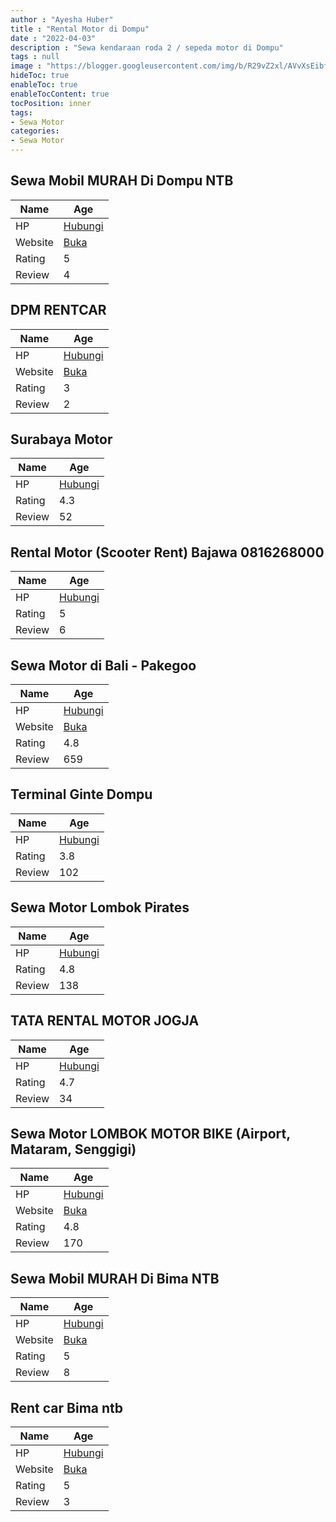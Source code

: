 ```yaml
---
author : "Ayesha Huber"
title : "Rental Motor di Dompu"
date : "2022-04-03"
description : "Sewa kendaraan roda 2 / sepeda motor di Dompu"
tags : null
image : "https://blogger.googleusercontent.com/img/b/R29vZ2xl/AVvXsEibfISyxZnHxaj58jxUcKGyt5wgd2zEJJaEuJV56ENH0ziu1ocGQUGjReOKkx5KiyxKqGecldfuXlHELLMTIfoX1D8i3dT-RrFYfY6nxnzQPL9vHyd_5zs6RtKwfhm93IHIt8N_1W3JwxoUV4diTeL3Lu7CGuBmTGBgqdwGroCPNblz2GGiqPHH1Fhdog/w300-h200/rental-motor-di-dompu.png"
hideToc: true
enableToc: true
enableTocContent: true
tocPosition: inner
tags:
- Sewa Motor
categories:
- Sewa Motor
---
```



## Sewa Mobil MURAH Di Dompu NTB

Name | Age
--------|------
HP | [Hubungi](https://pcandroidplayer.blogspot.com/?clayads=https://getnumber.ndower.dev?phone=MDg1MzMzMjM0MTM1)
Website | [Buka](https://pcandroidplayer.blogspot.com/?clayads=aHR0cHM6Ly93d3cuc2FtdWRyYXJlbnRjYXIuY29tL3Nld2EtbW9iaWwtZGktZG9tcHU=) 
Rating | 5
Review | 4


## DPM RENTCAR

Name | Age
--------|------
HP | [Hubungi](https://pcandroidplayer.blogspot.com/?clayads=https://getnumber.ndower.dev?phone=MDg1MjA1NDc5OTk0)
Website | [Buka](https://pcandroidplayer.blogspot.com/?clayads=aHR0cDovL3d3dy5rb2Nha25hdHVyYWwuYmxvZ3Nwb3QuY29tLw==) 
Rating | 3
Review | 2


## Surabaya Motor

Name | Age
--------|------
HP | [Hubungi](https://pcandroidplayer.blogspot.com/?clayads=https://getnumber.ndower.dev?phone=MDg1MjM4MDM3MDcw)
Rating | 4.3
Review | 52


## Rental Motor (Scooter Rent) Bajawa 0816268000

Name | Age
--------|------
HP | [Hubungi](https://pcandroidplayer.blogspot.com/?clayads=https://getnumber.ndower.dev?phone=MDgyMzMwNjE5NjE5)
Rating | 5
Review | 6


## Sewa Motor di Bali - Pakegoo

Name | Age
--------|------
HP | [Hubungi](https://pcandroidplayer.blogspot.com/?clayads=https://getnumber.ndower.dev?phone=MDgxOTk5MzM4Njg2)
Website | [Buka](https://pcandroidplayer.blogspot.com/?clayads=aHR0cDovL3d3dy5tb3RvcmRpYmFsaS5jb20v) 
Rating | 4.8
Review | 659


## Terminal Ginte Dompu

Name | Age
--------|------
HP | [Hubungi](https://pcandroidplayer.blogspot.com/?clayads=https://getnumber.ndower.dev?phone=)
Rating | 3.8
Review | 102


## Sewa Motor Lombok Pirates

Name | Age
--------|------
HP | [Hubungi](https://pcandroidplayer.blogspot.com/?clayads=https://getnumber.ndower.dev?phone=MDg5NjcwMTc4MDEz)
Rating | 4.8
Review | 138


## TATA RENTAL MOTOR JOGJA

Name | Age
--------|------
HP | [Hubungi](https://pcandroidplayer.blogspot.com/?clayads=https://getnumber.ndower.dev?phone=MDg3Nzc0Nzc3NjY4)
Rating | 4.7
Review | 34


## Sewa Motor LOMBOK MOTOR BIKE (Airport, Mataram, Senggigi)

Name | Age
--------|------
HP | [Hubungi](https://pcandroidplayer.blogspot.com/?clayads=https://getnumber.ndower.dev?phone=MDg3NzY1NDQ4MDQw)
Website | [Buka](https://pcandroidplayer.blogspot.com/?clayads=aHR0cDovL3d3dy5sb21ib2ttb3RvcmJpa2UuY29tLw==) 
Rating | 4.8
Review | 170


## Sewa Mobil MURAH Di Bima NTB

Name | Age
--------|------
HP | [Hubungi](https://pcandroidplayer.blogspot.com/?clayads=https://getnumber.ndower.dev?phone=MDg1MzMzMjM0MTM1)
Website | [Buka](https://pcandroidplayer.blogspot.com/?clayads=aHR0cHM6Ly93d3cuc2FtdWRyYXJlbnRjYXIuY29tL3Nld2EtbW9iaWwtYmltYS1udGIuaHRtbA==) 
Rating | 5
Review | 8


## Rent car Bima ntb

Name | Age
--------|------
HP | [Hubungi](https://pcandroidplayer.blogspot.com/?clayads=https://getnumber.ndower.dev?phone=MDg1MzM3NjE2ODc2)
Website | [Buka](https://pcandroidplayer.blogspot.com/?clayads=aHR0cHM6Ly9iaW1hcmVudGNhci5jb20v) 
Rating | 5
Review | 3



